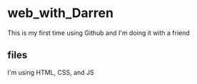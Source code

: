 # web_with_Darren

This is my first time using Github and I'm doing it with a friend

## files

I'm using HTML, CSS, and JS

